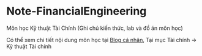 # Note-FinancialEngineering
Môn học Kỹ thuật Tài Chính (Ghi chú kiến thức, lab và đồ án môn học)

Có thể xem chi tiết nội dung môn học tại [Blog cá nhân](https://hoaan22.github.io/), Tại mục Tài chính → Kỹ thuật Tài chính
